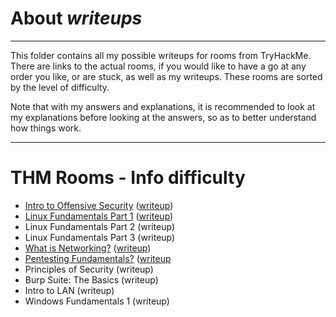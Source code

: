 # About _writeups_

---

This folder contains all my possible writeups for rooms from TryHackMe. There are links to the actual rooms, if you would like to have a go at any order you like, or are stuck, as well as my writeups. These rooms are sorted by the level of difficulty.

Note that with my answers and explanations, it is recommended to look at my explanations before looking at the answers, so as to better understand how things work.

---

# THM Rooms - Info difficulty

- [Intro to Offensive Security](https://tryhackme.com/room/introtooffensivesecurity) ([writeup](introtooffsec.md))
- [Linux Fundamentals Part 1](https://tryhackme.com/room/linuxfundamentalspart1) ([writeup](linuxfundpt1.md))
- Linux Fundamentals Part 2 (writeup)
- Linux Fundamentals Part 3 (writeup)
- [What is Networking?](https://tryhackme.com/room/whatisnetworking) ([writeup](networking.md))
- [Pentesting Fundamentals?](https://tryhackme.com/room/pentestingfundamentals) ([writeup](pentestfund.md)
- Principles of Security (writeup)
- Burp Suite: The Basics (writeup)
- Intro to LAN (writeup)
- Windows Fundamentals 1 (writeup)
